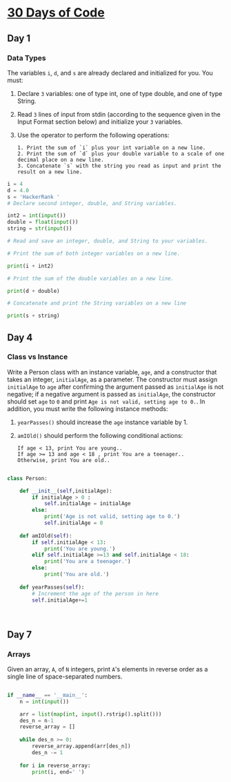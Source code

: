 # [30 Days of Code](https://www.hackerrank.com/domains/tutorials/30-days-of-code?filters%5Bsubdomains%5D%5B%5D=30-days-of-code&badge_type=30-days-of-code)

## Day 1
### Data Types

The variables `i`, `d`, and `s` are already declared and initialized for you. You must:

1. Declare `3` variables: one of type int, one of type double, and one of type String.
2. Read `3` lines of input from stdin (according to the sequence given in the Input Format section below) and initialize your    `3` variables.
3. Use the  operator to perform the following operations: 

    ```
    1. Print the sum of `i` plus your int variable on a new line.
    2. Print the sum of `d` plus your double variable to a scale of one decimal place on a new line.
    3. Concatenate `s` with the string you read as input and print the result on a new line.
    ```

```python
i = 4
d = 4.0
s = 'HackerRank '
# Declare second integer, double, and String variables.

int2 = int(input())
double = float(input())
string = str(input())

# Read and save an integer, double, and String to your variables.

# Print the sum of both integer variables on a new line.

print(i + int2)

# Print the sum of the double variables on a new line.

print(d + double)

# Concatenate and print the String variables on a new line

print(s + string)
```


## Day 4 
### Class vs Instance

Write a Person class with an instance variable, `age`, and a constructor that takes an integer, `initialAge`, as a parameter. 
The constructor must assign `initialAge` to `age` after confirming the argument passed as `initialAge` is not negative; if a negative argument is
passed as `initialAge`, the constructor should set `age` to `0` and print `Age is not valid, setting age to 0.`. In addition, you must write
the following instance methods:

1. `yearPasses()` should increase the `age` instance variable by 1.
2. `amIOld()` should perform the following conditional actions:

    ```
    If age < 13, print You are young..
    If age >= 13 and age < 18 , print You are a teenager..
    Otherwise, print You are old..
    ```
    
```python    

class Person:

    def __init__(self,initialAge):
        if initialAge > 0 :
            self.initialAge = initialAge
        else:
            print('Age is not valid, setting age to 0.')
            self.initialAge = 0
        
    def amIOld(self):
        if self.initialAge < 13:
            print('You are young.')
        elif self.initialAge >=13 and self.initialAge < 18:
            print('You are a teenager.')
        else:
            print('You are old.')
        
    def yearPasses(self):
        # Increment the age of the person in here
        self.initialAge+=1
        
        
```        


## Day 7
### Arrays

Given an array, `A`, of `N` integers, print `A`'s elements in reverse order as a single line of space-separated numbers.


```python

if __name__ == '__main__':
    n = int(input())

    arr = list(map(int, input().rstrip().split()))
    des_n = n-1
    reverse_array = []
    
    while des_n >= 0:
        reverse_array.append(arr[des_n])
        des_n -= 1
   
    for i in reverse_array:
        print(i, end=' ')
        
```
